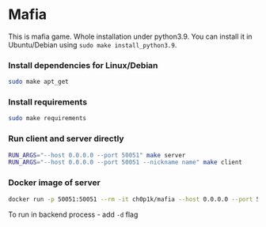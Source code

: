 # Mafia

This is mafia game. Whole installation under python3.9. You can install it in Ubuntu/Debian using `sudo make install_python3.9`.

### Install dependencies for Linux/Debian
```bash
sudo make apt_get
```

### Install requirements
```bash
sudo make requirements
```

### Run client and server directly
```bash
RUN_ARGS="--host 0.0.0.0 --port 50051" make server
RUN_ARGS="--host 0.0.0.0 --port 50051 --nickname name" make client
```

### Docker image of server
```bash
docker run -p 50051:50051 --rm -it ch0p1k/mafia --host 0.0.0.0 --port 50051
```
To run in backend process - add `-d` flag

